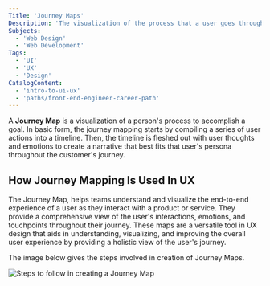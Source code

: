 ```yaml
---
Title: 'Journey Maps'
Description: 'The visualization of the process that a user goes through to accomplish a goal using the application.'
Subjects:
  - 'Web Design'
  - 'Web Development'
Tags:
  - 'UI'
  - 'UX'
  - 'Design'
CatalogContent:
  - 'intro-to-ui-ux'
  - 'paths/front-end-engineer-career-path'
---
```


A **Journey Map** is a visualization of a person's process to accomplish a goal. In basic form, the journey mapping starts by compiling a series of user actions into a timeline. Then, the timeline is fleshed out with user thoughts and emotions to create a narrative that best fits that user's persona throughout the customer's journey.

## How Journey Mapping Is Used In UX

The Journey Map, helps teams understand and visualize the end-to-end experience of a user as they interact with a product or service. They provide a comprehensive view of the user's interactions, emotions, and touchpoints throughout their journey. These maps are a versatile tool in UX design that aids in understanding, visualizing, and improving the overall user experience by providing a holistic view of the user's journey.

The image below gives the steps involved in creation of Journey Maps.

![Steps to follow in creating a Journey Map](https://raw.githubusercontent.com/Codecademy/docs/main/media/journey-map.jpg)
